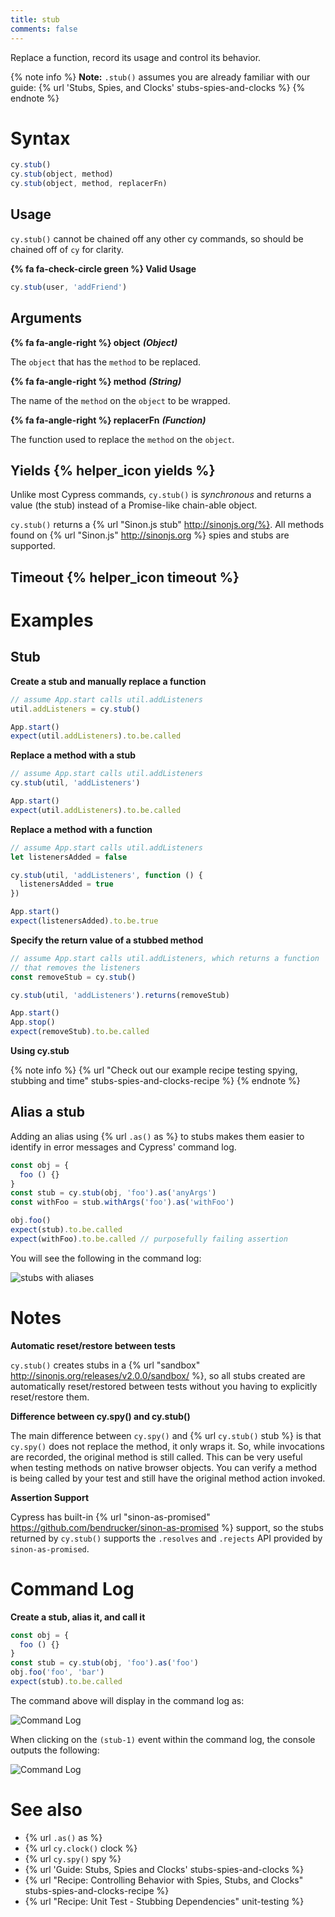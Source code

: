 ```yaml
---
title: stub
comments: false
---
```


Replace a function, record its usage and control its behavior.

{% note info %}
**Note:** `.stub()` assumes you are already familiar with our guide: {% url 'Stubs, Spies, and Clocks' stubs-spies-and-clocks %}
{% endnote %}

# Syntax

```javascript
cy.stub()
cy.stub(object, method)
cy.stub(object, method, replacerFn)
```

## Usage

`cy.stub()` cannot be chained off any other cy commands, so should be chained off of `cy` for clarity.

**{% fa fa-check-circle green %} Valid Usage**

```javascript
cy.stub(user, 'addFriend')    
```

## Arguments

**{% fa fa-angle-right %} object** ***(Object)***

The `object` that has the `method` to be replaced.

**{% fa fa-angle-right %} method** ***(String)***

The name of the `method` on the `object` to be wrapped.

**{% fa fa-angle-right %} replacerFn** ***(Function)***

The function used to replace the `method` on the `object`.

## Yields {% helper_icon yields %}

Unlike most Cypress commands, `cy.stub()` is *synchronous* and returns a value (the stub) instead of a Promise-like chain-able object.

`cy.stub()` returns a {% url "Sinon.js stub" http://sinonjs.org/%}. All methods found on {% url "Sinon.js" http://sinonjs.org %} spies and stubs are supported.

## Timeout {% helper_icon timeout %}

# Examples

## Stub

**Create a stub and manually replace a function**

```javascript
// assume App.start calls util.addListeners
util.addListeners = cy.stub()

App.start()
expect(util.addListeners).to.be.called
```

**Replace a method with a stub**

```javascript
// assume App.start calls util.addListeners
cy.stub(util, 'addListeners')

App.start()
expect(util.addListeners).to.be.called
```

**Replace a method with a function**

```javascript
// assume App.start calls util.addListeners
let listenersAdded = false

cy.stub(util, 'addListeners', function () {
  listenersAdded = true
})

App.start()
expect(listenersAdded).to.be.true
```

**Specify the return value of a stubbed method**

```javascript
// assume App.start calls util.addListeners, which returns a function
// that removes the listeners
const removeStub = cy.stub()

cy.stub(util, 'addListeners').returns(removeStub)

App.start()
App.stop()
expect(removeStub).to.be.called
```

**Using cy.stub**

{% note info %}
{% url "Check out our example recipe testing spying, stubbing and time" stubs-spies-and-clocks-recipe %}
{% endnote %}

## Alias a stub

Adding an alias using {% url `.as()` as %} to stubs makes them easier to identify in error messages and Cypress' command log.

```javascript
const obj = {
  foo () {}
}
const stub = cy.stub(obj, 'foo').as('anyArgs')
const withFoo = stub.withArgs('foo').as('withFoo')

obj.foo()
expect(stub).to.be.called
expect(withFoo).to.be.called // purposefully failing assertion
```

You will see the following in the command log:

![stubs with aliases](/img/api/stub/stubs-with-aliases-and-error-in-command-log.png)

# Notes

**Automatic reset/restore between tests**

`cy.stub()` creates stubs in a {% url "sandbox" http://sinonjs.org/releases/v2.0.0/sandbox/ %}, so all stubs created are automatically reset/restored between tests without you having to explicitly reset/restore them.

**Difference between cy.spy() and cy.stub()**

The main difference between `cy.spy()` and {% url `cy.stub()` stub %} is that `cy.spy()` does not replace the method, it only wraps it. So, while invocations are recorded, the original method is still called. This can be very useful when testing methods on native browser objects. You can verify a method is being called by your test and still have the original method action invoked.

**Assertion Support**

Cypress has built-in {% url "sinon-as-promised" https://github.com/bendrucker/sinon-as-promised %} support, so the stubs returned by `cy.stub()` supports the `.resolves` and `.rejects` API provided by `sinon-as-promised`.

# Command Log

**Create a stub, alias it, and call it**

```javascript
const obj = {
  foo () {}
}
const stub = cy.stub(obj, 'foo').as('foo')
obj.foo('foo', 'bar')
expect(stub).to.be.called
```

The command above will display in the command log as:

![Command Log](/img/api/stub/stub-in-command-log.png)

When clicking on the `(stub-1)` event within the command log, the console outputs the following:

![Command Log](/img/api/stub/inspect-the-stubbed-object-and-any-calls-or-arguments-made.png)

# See also

- {% url `.as()` as %}
- {% url `cy.clock()` clock %}
- {% url `cy.spy()` spy %}
- {% url 'Guide: Stubs, Spies and Clocks' stubs-spies-and-clocks %}
- {% url "Recipe: Controlling Behavior with Spies, Stubs, and Clocks" stubs-spies-and-clocks-recipe %}
- {% url "Recipe: Unit Test - Stubbing Dependencies" unit-testing %}
